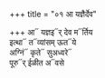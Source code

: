 +++
title = "०१ आ यज्ञैर्देव"

+++
आ᳓ यज्ञइ᳓र् देव म᳓र्तिय  
इत्था᳓ त᳓व्यांसम् ऊत᳓ये  
अग्निं᳓ कृते᳓ सुअध्वरे᳓  
पूरु᳓र् ईळीत अ᳓वसे